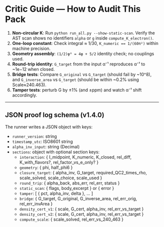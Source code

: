 # Critic Guide — How to Audit This Pack

1) **Non-circular K**: Run `python run_all.py --show-static-scan`. Verify the AST scan shows no identifiers `alpha` or `g`
   inside `compute_K_electron()`.
2) **One-loop constant**: Check integral ≈ 1/30, `K_numeric == 1/(60π²)` within machine precision.
3) **Geometry assembly**: `(1/2)φ⁶ = 4φ + 5/2` identity check; no couplings used.
4) **Round-trip identity**: `G_target` from the input α⁻¹ reproduces α⁻¹ to ~1e−12 when closed.
5) **Bridge tests**: Compare `G_original` vs `G_target` (should fail by ~10^8), and `G_inverse_area` vs `G_target`
   (should be within ~0.2% using Scale≈240.463).
6) **Tamper tests**: perturb G by ±1% (and ±ppm) and watch α⁻¹ shift accordingly.


---

## JSON proof log schema (v1.4.0)
The runner writes a JSON object with keys:
- `runner_version`: string
- `timestamp_utc`: ISO8601 string
- `alpha_inv_input`: string (Decimal)
- `sections`: object with optional section keys:
    - `interaction`: { I_midpoint, K_numeric, K_closed, rel_diff, K_with_flavors?, rel_factor_vs_e_only? }
    - `geometry`: { phi, half_phi6 }
    - `closure_target`: { alpha_inv, G_target, required_QC2_times_rho, scale_solved, scale_choice, scale_used }
    - `round_trip`: { alpha_back, abs_err, rel_err, status }
    - `static_scan`: { flags, body_excerpt } or { error }
    - `tamper`: [ { pct, alpha_inv, delta }, ... ]
    - `bridge`: { G_target, G_original, G_inverse_area, rel_err_orig, rel_err_invArea }
    - `density_cert_v1`: { scale, G_cert, alpha_inv, rel_err_vs_target }
    - `density_cert_v2`: { scale, G_cert, alpha_inv, rel_err_vs_target }
    - `compute_scale`: { scale_solved, rel_err_vs_240_463 }
